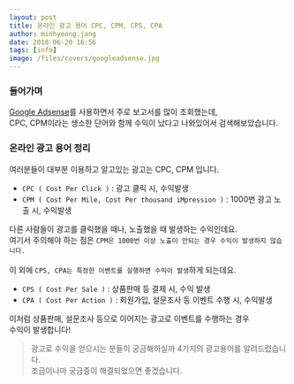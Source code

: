 ```yaml
---
layout: post
title: 온라인 광고 용어 CPC, CPM, CPS, CPA
author: minhyeong.jang
date: 2018-06-20 16:56
tags: [info]
image: /files/covers/googleadsense.jpg
---
```

### 들어가며
[Google Adsense](https://www.google.com/adsense)를 사용하면서 주로 보고서를 많이 조회했는데,<br/>
CPC, CPM이라는 생소한 단어와 함께 수익이 났다고 나와있어서 검색해보았습니다.

### 온라인 광고 용어 정리
여러분들이 대부분 이용하고 알고있는 광고는 CPC, CPM 입니다.

 - `CPC ( Cost Per Click )` : 광고 클릭 시, 수익발생
 - `CPM ( Cost Per Mile, Cost Per thousand iMpression )` : 1000번 광고 노출 시, 수익발생

다른 사람들이 광고를 클릭했을 때나, 노출했을 때 발생하는 수익인데요.<br/>
여기서 주의해야 하는 점은 `CPM은 1000번 이상 노출이 안되는 경우 수익이 발생하지 않습니다.`<br/>
<br/>
이 외에 `CPS, CPA는 특정한 이벤트를 실행하면 수익이 발생`하게 되는데요.

- `CPS ( Cost Per Sale )` : 상품판매 등  결제 시, 수익 발생
- `CPA ( Cost Per Action )` : 회원가입, 설문조사 등 이벤트 수행 시, 수익발생

이처럼 상품판매, 설문조사 등으로 이어지는 광고로 이벤트를 수행하는 경우<br/>
수익이 발생합니다!

> 광고로 수익을 얻으시는 분들이 궁금해하실까 4가지의 광고용어를 알려드렸습니다.<br/>
> 조금이나마 궁금증이 해결되었으면 좋겠습니다.